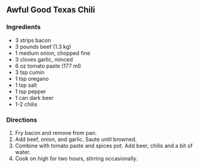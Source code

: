 ## Awful Good Texas Chili

### Ingredients

* 3 strips bacon
* 3 pounds beef (1.3 kg)
* 1 medium onion, chopped fine
* 3 cloves garlic, minced
* 6 oz tomato paste (177 ml)
* 3 tsp cumin
* 1 tsp oregano
* 1 tsp salt
* 1 tsp pepper
* 1 can dark beer
* 1-2 chilis

### Directions

1. Fry bacon and remove from pan.
2. Add beef, onion, and garlic. Saute until browned.
3. Combine with tomato paste and spices pot. Add beer, chilis and a bit of water.
4. Cook on high for two hours, stirring occasionally.
